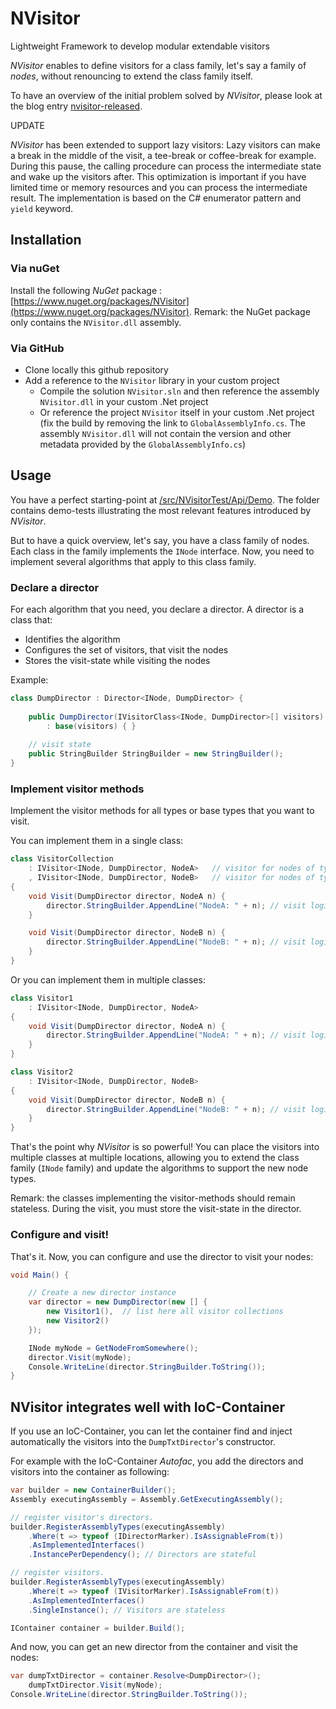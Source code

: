 NVisitor
========

Lightweight Framework to develop modular extendable visitors

*NVisitor* enables to define visitors for a class family, let's say a family of *nodes*, without renouncing to extend the class family itself.

To have an overview of the initial problem solved by *NVisitor*, please look at the blog entry [nvisitor-released](https://jeromerg.github.io/blog/2015/01/06/nvisitor-released/).

UPDATE

*NVisitor* has been extended to support lazy visitors: Lazy visitors can make a break in the middle of the visit, a tee-break or coffee-break for example. During this pause, the calling procedure can process the intermediate state and wake up the visitors after. This optimization is important if you have limited time or memory resources and you can process the intermediate result. The implementation is based on the C# enumerator pattern and `yield` keyword.

Installation
------------

### Via nuGet

Install the following *NuGet* package : [https://www.nuget.org/packages/NVisitor](https://www.nuget.org/packages/NVisitor).
Remark: the NuGet package only contains the `NVisitor.dll` assembly.

### Via GitHub
- Clone locally this github repository
- Add a reference to the `NVisitor` library in your custom project
    - Compile the solution `NVisitor.sln` and then reference the assembly `NVisitor.dll` in your custom .Net project
    - Or reference the project `NVisitor` itself in your custom .Net project (fix the build by removing the link to `GlobalAssemblyInfo.cs`. The assembly `NVisitor.dll` will not contain the version and other metadata provided by the `GlobalAssemblyInfo.cs`)

Usage
-----

You have a perfect starting-point at [/src/NVisitorTest/Api/Demo](https://github.com/jeromerg/NVisitor/tree/master/src/NVisitorTest/Api/Demo). The folder contains demo-tests illustrating the most relevant features introduced by *NVisitor*.

But to have a quick overview, let's say, you have a class family of nodes. Each class in the family implements the `INode` interface. 
Now, you need to implement several algorithms that apply to this class family.

### Declare a director

For each algorithm that you need, you declare a director. A director is a class that: 

- Identifies the algorithm
- Configures the set of visitors, that visit the nodes
- Stores the visit-state while visiting the nodes

Example:
```C# 
class DumpDirector : Director<INode, DumpDirector> {
    
    public DumpDirector(IVisitorClass<INode, DumpDirector>[] visitors) 
        : base(visitors) { }
    
    // visit state 
    public StringBuilder StringBuilder = new StringBuilder();
}
```

### Implement visitor methods

Implement the visitor methods for all types or base types that you want to visit. 

You can implement them in a single class:

```C# 
class VisitorCollection
    : IVisitor<INode, DumpDirector, NodeA>   // visitor for nodes of type NodeA or subclass
    , IVisitor<INode, DumpDirector, NodeB>   // visitor for nodes of type NodeB or subclass
{        
    void Visit(DumpDirector director, NodeA n) {
        director.StringBuilder.AppendLine("NodeA: " + n); // visit logic for NodeA
    }

    void Visit(DumpDirector director, NodeB n) {
        director.StringBuilder.AppendLine("NodeB: " + n); // visit logic for NodeB
    }
}
```

Or you can implement them in multiple classes:
```C# 
class Visitor1
    : IVisitor<INode, DumpDirector, NodeA>
{        
    void Visit(DumpDirector director, NodeA n) {
        director.StringBuilder.AppendLine("NodeA: " + n); // visit logic for NodeA
    }
}

class Visitor2
    : IVisitor<INode, DumpDirector, NodeB> 
{        
    void Visit(DumpDirector director, NodeB n) {
        director.StringBuilder.AppendLine("NodeB: " + n); // visit logic for NodeB
    }
}
```

That's the point why *NVisitor* is so powerful! You can place the visitors into multiple classes at multiple locations, allowing you to extend the class family (`INode` family) and update the algorithms to support the new node types.

Remark: the classes implementing the visitor-methods should remain stateless. During the visit, you must store the visit-state in the director. 

### Configure and visit!

That's it. Now, you can configure and use the director to visit your nodes:

```C# 
void Main() {

    // Create a new director instance
    var director = new DumpDirector(new [] {
        new Visitor1(),  // list here all visitor collections
        new Visitor2()
    });    

    INode myNode = GetNodeFromSomewhere();
    director.Visit(myNode);        
    Console.WriteLine(director.StringBuilder.ToString());    
}
```

NVisitor integrates well with IoC-Container
------------------------------

If you use an IoC-Container, you can let the container find and inject automatically the visitors into the `DumpTxtDirector`'s constructor. 

For example with the IoC-Container *Autofac*, you add the directors and visitors into the container as following:

```C# 
var builder = new ContainerBuilder();
Assembly executingAssembly = Assembly.GetExecutingAssembly();

// register visitor's directors. 
builder.RegisterAssemblyTypes(executingAssembly)
	.Where(t => typeof (IDirectorMarker).IsAssignableFrom(t))
	.AsImplementedInterfaces()
	.InstancePerDependency(); // Directors are stateful

// register visitors. 
builder.RegisterAssemblyTypes(executingAssembly)
	.Where(t => typeof (IVisitorMarker).IsAssignableFrom(t))
	.AsImplementedInterfaces()
	.SingleInstance(); // Visitors are stateless

IContainer container = builder.Build();
```

And now, you can get an new director from the container and visit the nodes:

```C# 
var dumpTxtDirector = container.Resolve<DumpDirector>();
    dumpTxtDirector.Visit(myNode);
Console.WriteLine(director.StringBuilder.ToString());    
```



